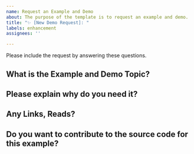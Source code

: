 ```yaml
---
name: Request an Example and Demo
about: The purpose of the template is to request an example and demo.
title: "✨ [New Demo Request]: "
labels: enhancement
assignees: ''

---
```


Please include the request by answering these questions.

## What is the Example and Demo Topic?

<ADD HERE>

## Please explain why do you need it?

<ADD HERE>

## Any Links, Reads?

<ADD HERE>

## Do you want to contribute to the source code for this example?

<ADD Here>
